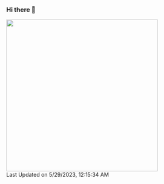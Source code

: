 ### Hi there 👋

<!--START_SECTION:lapras-card-->
<a href="https://lapras.com/public/ryo-endo" target="_blank" rel="noopener noreferrer"><img src="https://lapras-card-generator.vercel.app/api/svg?e=3.92&b=3.48&i=3.52&b1=%23020E27&b2=%230E5593&i1=%23030E21&i2=%231688BF&l=ja" width="400" ></a>  
Last Updated on 5/29/2023, 12:15:34 AM
<!--END_SECTION:lapras-card-->
